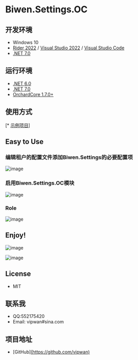 # Biwen.Settings.OC

## 开发环境

* Windows 10
* [Rider 2022](https://www.jetbrains.com/rider) / [Visual Studio 2022](https://visualstudio.microsoft.com) / [Visual Studio Code](https://code.visualstudio.com)
* [.NET 7.0](https://dotnet.microsoft.com/download/dotnet/7.0)
  

## 运行环境
- [.NET 6.0](https://dotnet.microsoft.com/download/dotnet/6.0)
- [.NET 7.0](https://dotnet.microsoft.com/download/dotnet/7.0)
- [OrchardCore 1.7.0+](https://github.com/OrchardCMS/OrchardCore)
## 使用方式

[* [示例项目](https://github.com/vipwan/Biwen.Settings/tree/master/Biwen.Settings.OCTestWebUI)]

## Easy to Use

### 编辑租户的配置文件添加Biwen.Settings的必要配置项

![image](https://github.com/vipwan/Biwen.Settings/assets/13956765/fe56e019-0d19-4ca2-8e18-ccd197919f62)

### 启用Biwen.Settings.OC模块
![image](https://github.com/vipwan/Biwen.Settings/assets/13956765/e3822483-8291-42d9-9615-ad7a648c671d)

### Role 
![image](https://github.com/vipwan/Biwen.Settings/assets/13956765/3975835e-74da-4c96-9ed5-139a477029f9)

## Enjoy!

![image](https://github.com/vipwan/Biwen.Settings/assets/13956765/acdbd307-4fa5-4e6d-aeb1-403f076c0014)

![image](https://github.com/vipwan/Biwen.Settings/assets/13956765/42581dba-da65-4efe-9847-26e65dcd8083)

## License 
- MIT

## 联系我
- QQ:552175420
- Email: vipwan#sina.com

## 项目地址

- [GitHub][(https://github.com/vipwan)](https://github.com/vipwan/Biwen.Settings)
